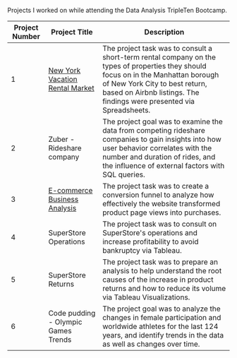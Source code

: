 Projects I worked on while attending the Data Analysis TripleTen Bootcamp.

| Project Number | Project Title| Description | 
| -------- | ------------| ------------|
| 1 | <a href='https://github.com/LidiaRJ/Data_Projects_TripleTen/tree/main/Vacation%20Rental%20Market%20Analysis'><u>New York Vacation Rental Market</u></a>	| The project task was to consult a short-term rental company on the types of properties they should focus on in the Manhattan borough of New York City to best return, based on Airbnb listings. The findings were presented via Spreadsheets. |
| 2	| Zuber - Rideshare company	| The project goal was to examine the data from competing rideshare companies to gain insights into how user behavior correlates with the number and duration of rides, and the influence of external factors with SQL queries. |
| 3 | <a href='https://github.com/LidiaRJ/Data_Projects_TripleTen/tree/main/E-commerce%20Business%20Analysis'><u>E-commerce Business Analysis</u></a> | The project task was to create a conversion funnel to analyze how effectively the website transformed product page views into purchases. |
| 4	| SuperStore Operations	| The project task was to consult on SuperStore's operations and increase profitability to avoid bankruptcy via Tableau. |
| 5	| SuperStore Returns	| The project task was to prepare an analysis to help understand the root causes of the increase in product returns and how to reduce its volume via Tableau Visualizations. |
| 6	| Code pudding - Olympic Games Trends	| The project goal was to analyze the changes in female participation and worldwide athletes for the last 124 years, and identify trends in the data as well as changes over time. |
